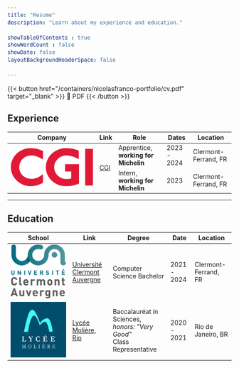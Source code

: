 ```yaml
---
title: "Resume"
description: "Learn about my experience and education."

showTableOfContents : true
showWordCount : false
showDate: false
layoutBackgroundHeaderSpace: false

---
```


{{< button href="/containers/nicolasfranco-portfolio/cv.pdf" target="_blank" >}}
💾 PDF
{{< /button >}}

## Experience
<table>
    <thead>
        <tr>
            <th>Company</th>
            <th>Link</th>
            <th>Role</th>
            <th>Dates</th>
            <th>Location</th>
        </tr>
    </thead>
    <tbody>
        <tr>
            <td rowspan="2"><img class="customEntitityLogo" src="cgi.png"/></td>
            <td rowspan="2"><a href="https://www.cgi.com/en" target="_blank">CGI</a></td>
            <td>Apprentice, <b>working for Michelin</b></td>
            <td>2023 - 2024</td>
            <td>Clermont-Ferrand, FR</td>
        </tr>
        <tr>
            <td>Intern, <b>working for Michelin</b></td>
            <td>2023</td>
            <td>Clermont-Ferrand, FR</td>
        </tr>
    </tbody>
</table>

---

## Education

<table>
    <thead>
        <tr>
            <th>School</th>
            <th>Link</th>
            <th>Degree</th>
            <th>Date</th>
            <th>Location</th>
        </tr>
    </thead>
    <tbody>
        <tr>
            <td rowspan="1"><img class="customEntitityLogo" src="uca.png"/></td>
            <td rowspan="1"><a href="https://www.uca.fr/" target="_blank">Université Clermont Auvergne</a></td>
            <td>Computer Science Bachelor</td>            
            <td>2021 - 2024</td>
            <td>Clermont-Ferrand, FR</td>
        </tr>
        <tr>
            <td rowspan="2"><img class="customEntitityLogo" src="lycee.jpeg"/></td>
            <td rowspan="2"><a href="https://www.lyceemoliere.com.br/" target="_blank">Lycée Molière, Rio</a></td>
            <td>Baccalauréat in Sciences, <i>honors: "Very Good"</i><br> Class Representative </td>            
            <td>2020 - 2021</td>
            <td>Rio de Janeiro, BR</td>
        </tr>
    </tbody>
</table>